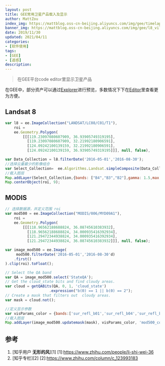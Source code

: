 ```yaml
---
layout: post
title: GEE常用卫星产品载入及显示
author: MattZou
index_img: https://mattblog.oss-cn-beijing.aliyuncs.com/img/gee/timelapse-hero.jpg/bg
banner_img: https://mattblog.oss-cn-beijing.aliyuncs.com/img/gee/l8_vilankulos.jpg/bg
date: 2019/11/30
updated: 2021/04/11
categories: 
- [软件使用]
tags: 
- [GEE]
- [遥感]
description:
---
```


> 在GEE平台code editor里显示卫星产品
<!-- more -->
在GEE中，部分资产可以通过[Explorer](https://explorer.earthengine.google.com/#workspace)进行预览，多数情况下下在[Editor](https://code.earthengine.google.com/)里查看更为方便。

## Landsat 8 
```js
var l8 = ee.ImageCollection("LANDSAT/LC08/C01/T1"),
    roi = 
    ee.Geometry.Polygon(
        [[[119.23097080607909, 36.93905749319195],
          [119.23097080607909, 32.21992180906591],
          [124.09242100139159, 32.21992180906591],
          [124.09242100139159, 36.93905749319195]]], null, false),

var Data_Collection = l8.filterDate('2016-05-01','2016-08-30');
//选择云量最少的影像组合
var Select_Collection=  ee.Algorithms.Landsat.simpleComposite(Data_Collection).clip(roi)
//载入图层
Map.addLayer(Select_Collection,{bands: ["B4","B3","B2"],gamma: 1.5,max: 108,min: 15},'True-Color');
Map.centerObject(roi, 9); 
```

## MODIS
```js
// 选择数据源，并定义范围 roi
var mod500 = ee.ImageCollection("MODIS/006/MYD09A1"),
    roi = 
    ee.Geometry.Polygon(
        [[[118.96562188688824, 36.08745610383932],
          [118.96562188688824, 34.000935416392934],
          [121.29472344938824, 34.000935416392934],
          [121.29472344938824, 36.08745610383932]]], null, false);

var image_mod500 = ee.Image(
     mod500.filterDate('2016-05-01','2016-08-30'd)
    .first()
).clip(roi).toFloat();

// Select the QA band
var QA = image_mod500.select('StateQA');
// Get the cloud_state bits and find cloudy areas.
var cloud = getQABits(QA, 0, 1, 'cloud_state')
                    .expression("b(0) == 1 || b(0) == 2");
// Create a mask that filters out  cloudy areas.
var mask = cloud.not();

//定义显示参数
var visParams_color = {bands:['sur_refl_b01','sur_refl_b04','sur_refl_b03'],min:0,max:3000,gamma:1.3};
//载入图层
Map.addLayer(image_mod500.updatemask(mask), visParams_color, 'mod500_color');
```

## 参考
1. [知乎用户 **无形的风**][1]
[1]:https://www.zhihu.com/people/li-shi-wei-36
2. [知乎专栏][2]
[2]:https://www.zhihu.com/column/c_123993183
